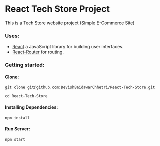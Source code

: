 # React Tech Store Project

This is a Tech Store website project (Simple E-Commerce Site)

### Uses:

- [React](https://reactjs.org/) a JavaScript library for building user interfaces.
- [React-Router](https://reactrouter.com/) for routing.


### Getting started:

#### Clone:

`git clone git@github.com:DevishBaidawarChhetri/React-Tech-Store.git`

`cd React-Tech-Store`

#### Installing Dependencies:

`npm install`

#### Run Server:

`npm start`